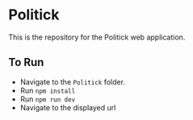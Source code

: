 # Politick

This is the repository for the Politick web application.

## To Run

* Navigate to the `Politick` folder.
* Run `npm install`
* Run `npm run dev`
* Navigate to the displayed url
